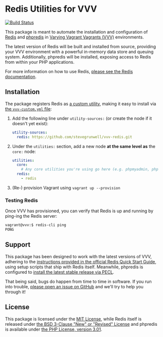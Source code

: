 # Redis Utilities for VVV

[![Build Status](https://travis-ci.com/stevegrunwell/vvv-redis.svg?branch=master)](https://travis-ci.com/stevegrunwell/vvv-redis)

This package is meant to automate the installation and configuration of [Redis](https://redis.io/) and [phpredis](https://github.com/phpredis/phpredis) in [Varying Vagrant Vagrants (VVV)](https://varyingvagrantvagrants.org/) environments.

The latest version of Redis will be built and installed from source, providing your VVV environment with a powerful in-memory data store and queuing system. Additionally, phpredis will be installed, exposing access to Redis from within your PHP applications.

For more information on how to use Redis, [please see the Redis documentation](https://redis.io/documentation).

## Installation

The package registers Redis as [a custom utility](https://varyingvagrantvagrants.org/docs/en-US/utilities/), making it easy to install via [the `vvv-custom.yml` file](https://varyingvagrantvagrants.org/docs/en-US/vvv-config/):

1. Add the following line under `utility-sources:` (or create the node if it doesn't yet exist):

    ```yml
    utility-sources:
      redis: https://github.com/stevegrunwell/vvv-redis.git
    ```

2. Under the `utilities:` section, add a new node **at the same level as** the `core:` node:

    ```yml
    utilities:
      core:
        # Any core utilities you're using go here (e.g. phpmyadmin, php72, etc.)
      redis:
        - redis
    ```

3. (Re-) provision Vagrant using `vagrant up --provision`

### Testing Redis

Once VVV has provisioned, you can verify that Redis is up and running by ping-ing the Redis server:

```bash
vagrant@vvv:$ redis-cli ping
PONG
```

## Support

This package has been designed to work with the latest versions of VVV, adhering to the [instructions provided in the official Redis Quick Start Guide](https://redis.io/topics/quickstart), using setup scripts that ship with Redis itself. Meanwhile, phpredis is configured to [install the latest stable release via PECL](https://github.com/phpredis/phpredis/blob/develop/INSTALL.markdown#installation-from-pecl).

That being said, bugs do happen from time to time in software. If you run into trouble, [please open an issue on GitHub](https://github.com/stevegrunwell/vvv-redis/issues/new) and we'll try to help you through it!

## License

This package is licensed under the [MIT License](license.txt), while Redis itself is released under [the BSD 3-Clause "New" or "Revised" License](https://github.com/antirez/redis/blob/unstable/COPYING) and phpredis is available under [the PHP License, version 3.01](http://www.php.net/license/3_01.txt).

